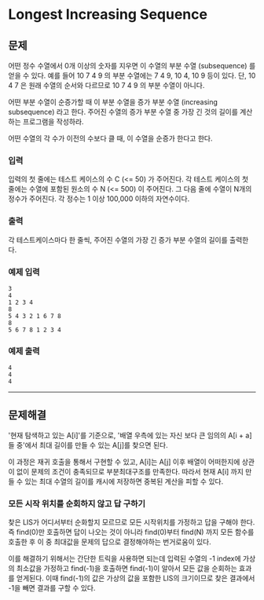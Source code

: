 # Longest Increasing Sequence

## 문제

어떤 정수 수열에서 0개 이상의 숫자를 지우면 이 수열의 부분 수열 (subsequence) 를 얻을 수 있다. 예를 들어 10 7 4 9 의 부분 수열에는 7 4 9, 10 4, 10 9 등이 있다. 단, 10 4 7 은 원래 수열의 순서와 다르므로 10 7 4 9 의 부분 수열이 아니다.

어떤 부분 수열이 순증가할 때 이 부분 수열을 증가 부분 수열 (increasing subsequence) 라고 한다. 주어진 수열의 증가 부분 수열 중 가장 긴 것의 길이를 계산하는 프로그램을 작성하라.

어떤 수열의 각 수가 이전의 수보다 클 때, 이 수열을 순증가 한다고 한다.

### 입력

입력의 첫 줄에는 테스트 케이스의 수 C (<= 50) 가 주어진다. 각 테스트 케이스의 첫 줄에는 수열에 포함된 원소의 수 N (<= 500) 이 주어진다. 그 다음 줄에 수열이 N개의 정수가 주어진다. 각 정수는 1 이상 100,000 이하의 자연수이다.

### 출력

각 테스트케이스마다 한 줄씩, 주어진 수열의 가장 긴 증가 부분 수열의 길이를 출력한다.

### 예제 입력

```
3
4
1 2 3 4
8
5 4 3 2 1 6 7 8 
8
5 6 7 8 1 2 3 4
```

### 예제 출력

```
4
4
4
```

---

## 문제해결

'현재 탐색하고 있는 A[i]'를 기준으로, '배열 우측에 있는 자신 보다 큰 임의의 A[i + a]들 중'에서 최대 길이를 만들 수 있는 A[j]를 찾으면 된다.

이 과정은 재귀 호출을 통해서 구현할 수 있고, A[i]는 A[j] 이후 배열이 어떠한지에 상관이 없이 문제의 조건이 충족되므로 부분최대구조를 만족한다. 따라서 현재 A[i] 까지 만들 수 있는 최대 수열의 길이를 캐시에 저장하면 중복된 계산을 피할 수 있다.


### 모든 시작 위치를 순회하지 않고 답 구하기

찾은 LIS가 어디서부터 순화할지 모르므로 모든 시작위치를 가정하고 답을 구해야 한다.
즉 find(0)만 호출하면 답이 나오는 것이 아니라 find(0)부터 find(N) 까지 모든 함수를 호출한 후 이 중 최대값을 문제의 답으로 결정해야하는 번거로움이 있다.

이를 해결하기 위해서는 간단한 트릭을 사용하면 되는데
입력된 수열의 -1 index에 가상의 최소값을 가정하고 find(-1)을 호출하면 find(-1)이 알아서 모든 값을 순회하는 효과를 얻게된다.
이때 find(-1)의 값은 가상의 값을 포함한 LIS의 크기이므로 찾은 결과에서 -1을 빼면 결과를 구할 수 있다.
